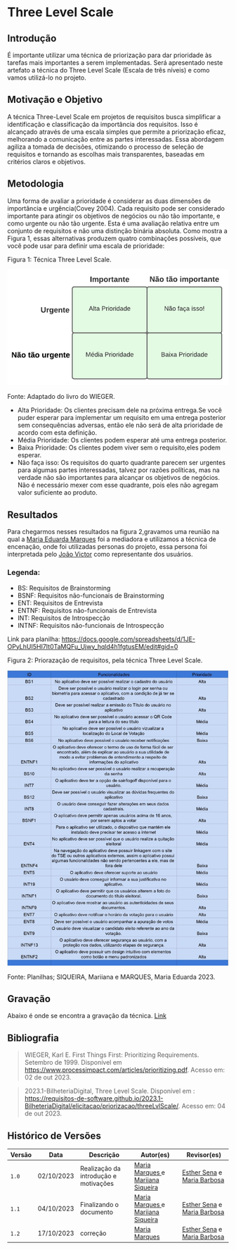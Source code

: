 # Three Level Scale

## Introdução
É importante utilizar uma técnica de priorização para dar prioridade às tarefas mais importantes a serem implementadas. Será apresentado neste artefato a técnica do Three Level Scale (Escala de três níveis) e como vamos utilizá-lo no projeto.

## Motivação e Objetivo

A técnica Three-Level Scale em projetos de requisitos busca simplificar a identificação e classificação da importância dos requisitos. Isso é alcançado através de uma escala simples que permite a priorização eficaz, melhorando a comunicação entre as partes interessadas. Essa abordagem agiliza a tomada de decisões, otimizando o processo de seleção de requisitos e tornando as escolhas mais transparentes, baseadas em critérios claros e objetivos.

## Metodologia
Uma forma de avaliar a prioridade é considerar as duas dimensões de importância e urgência(Covey 2004). Cada requisito pode ser considerado importante para atingir os objetivos de negócios ou não tão
importante, e como urgente ou não tão urgente. Esta é uma avaliação relativa entre um conjunto de
requisitos e não uma distinção binária absoluta. Como mostra a Figura 1, essas alternativas produzem quatro
combinações possíveis, que você pode usar para definir uma escala de prioridade:

Figura 1: Técnica Three Level Scale.

![Figura1](../imgs/tls1.png)

Fonte: Adaptado do livro do WIEGER. 

* Alta Prioridade: Os clientes precisam dele na próxima entrega.Se você puder esperar para implementar um requisito em uma entrega
posterior sem consequências adversas, então ele não será de alta prioridade de acordo com esta definição.
* Média Prioridade: Os clientes podem esperar até uma entrega posterior.
* Baixa Prioridade: Os clientes podem viver sem o requisito,eles podem esperar.
* Não faça isso: Os requisitos do quarto quadrante parecem ser urgentes para algumas partes interessadas, talvez por razões políticas, mas na verdade não são importantes para alcançar os objetivos de negócios. Não é necessário mexer com esse quadrante, pois eles não agregam valor suficiente ao produto.

## Resultados

Para chegarmos nesses resultados na figura 2,gravamos uma reunião na qual a [Maria Eduarda Marques](https://github.com/EduardaSMarques) foi a mediadora e utilizamos a técnica de encenação, onde foi utilizadas personas do projeto, essa persona foi interpretada pelo [João Victor](https://github.com/jvcostta) como representante dos usuários. 


### Legenda:

* BS: Requisitos de Brainstorming
* BSNF: Requisitos não-funcionais de Brainstorming
* ENT: Requisitos de Entrevista
* ENTNF: Requisitos não-funcionais de Entrevista
* INT: Requisitos de Introspecção
* INTNF: Requisitos não-funcionais de Introspecção

Link para planilha: https://docs.google.com/spreadsheets/d/1JE-OPyLhUI5HI7It0TaMQFu_Ujwy_hqld4h1fgtusEM/edit#gid=0

Figura 2: Priorazação de requisitos, pela técnica Three Level Scale.

![Figura2](../imgs/tls.png)

Fonte: Planilhas; SIQUEIRA, Mariiana e MARQUES, Maria Eduarda 2023.

## Gravação

Abaixo é onde se encontra a gravação da técnica.
[Link](https://youtu.be/EA3MoZ_IdB0)

## Bibliografia

> WIEGER, Karl E. First Things First: Prioritizing Requirements. Setembro de 1999. Disponível em https://www.processimpact.com/articles/prioritizing.pdf. Acesso em: 02 de out 2023.

> 2023.1-BilheteriaDigital, Three Level Scale. Disponível em : https://requisitos-de-software.github.io/2023.1-BilheteriaDigital/elicitacao/priorizacao/threeLvlScale/. Acesso em: 04 de out 2023.

## Histórico de Versões

| Versão |     Data    | Descrição   | Autor(es) | Revisor(es) |
| ------ | ----------- | ----------- | --------- | ----------- |
| `1.0`  | 02/10/2023  | Realização da introdução e motivações  | [Maria Marques ](https://github.com/EduardaSMarques) e [Mariiana Siqueira](https://github.com/Maryyscreuza) | [Esther Sena](https://github.com/esmsena) e [Maria Barbosa](https://github.com/Madu01) |
| `1.1`  | 04/10/2023  | Finalizando o documento | [Maria Marques ](https://github.com/EduardaSMarques) e [Mariiana Siqueira](https://github.com/Maryyscreuza) | [Esther Sena](https://github.com/esmsena) e [Maria Barbosa](https://github.com/Madu01) |
| `1.2`  | 17/10/2023  |correção | [Maria Marques ](https://github.com/EduardaSMarques) | [Esther Sena](https://github.com/esmsena) e [Maria Barbosa](https://github.com/Madu01) |



